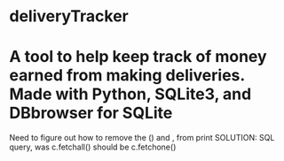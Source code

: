 # deliveryTracker

<h1>A tool to help keep track of money earned from making deliveries.
Made with Python, SQLite3, and DBbrowser for SQLite</h1>

<p>Need to figure out how to remove the () and , from print SOLUTION: SQL query, was c.fetchall() should be c.fetchone()</p>

